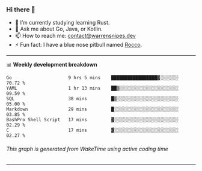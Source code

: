 ### Hi there 👋

- 🌱 I’m currently studying learning Rust.
- 💬 Ask me about Go, Java, or Kotlin.
- 📫 How to reach me: contact@warrensnipes.dev
- ⚡ Fun fact: I have a blue nose pitbull named [Rocco](https://i.imgur.com/iLsSCKu.jpg).

-------

📊 **Weekly development breakdown**
<!--START_SECTION:waka-->

```text
Go                     9 hrs 5 mins    █████████████████▓░░░░░░░   70.72 %
YAML                   1 hr 13 mins    ██▒░░░░░░░░░░░░░░░░░░░░░░   09.59 %
SQL                    38 mins         █▒░░░░░░░░░░░░░░░░░░░░░░░   05.00 %
Markdown               29 mins         █░░░░░░░░░░░░░░░░░░░░░░░░   03.85 %
BashPro Shell Script   17 mins         ▓░░░░░░░░░░░░░░░░░░░░░░░░   02.29 %
C                      17 mins         ▓░░░░░░░░░░░░░░░░░░░░░░░░   02.27 %
```

<!--END_SECTION:waka-->
###### *This graph is generated from WakeTime using active coding time*
-------
